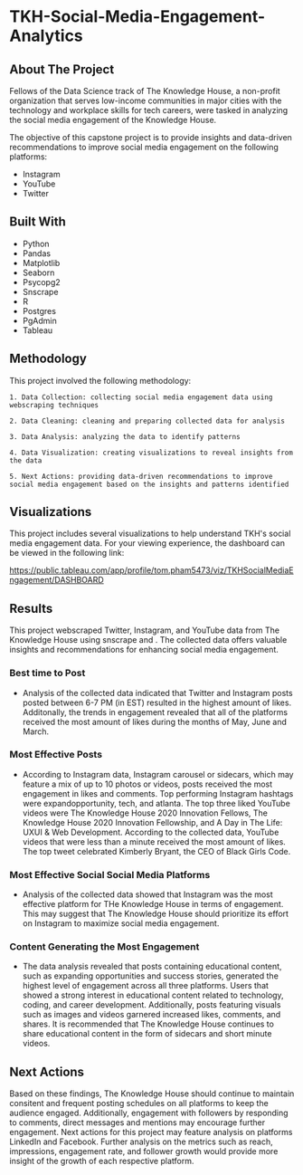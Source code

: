 # TKH-Social-Media-Engagement-Analytics
## About The Project 
Fellows of the Data Science track of The Knowledge House, a non-profit organization that serves low-income communities in major cities with the technology and workplace skills for tech careers, were tasked in analyzing the social media engagement of the Knowledge House. 

The objective of this capstone project is to provide insights and data-driven recommendations to improve social media engagement on the following platforms:

* Instagram
* YouTube
* Twitter 

## Built With
* Python
* Pandas
* Matplotlib
* Seaborn 
* Psycopg2
* Snscrape
* R
* Postgres
* PgAdmin
* Tableau

## Methodology 
This project involved the following methodology:

    1. Data Collection: collecting social media engagement data using webscraping techniques

    2. Data Cleaning: cleaning and preparing collected data for analysis

    3. Data Analysis: analyzing the data to identify patterns 

    4. Data Visualization: creating visualizations to reveal insights from the data 

    5. Next Actions: providing data-driven recommendations to improve social media engagement based on the insights and patterns identified 

## Visualizations
This project includes several visualizations to help understand TKH's social media engagement data. 
For your viewing experience, the dashboard can be viewed in the following link: 

https://public.tableau.com/app/profile/tom.pham5473/viz/TKHSocialMediaEngagement/DASHBOARD

## Results 
This project webscraped Twitter, Instagram, and YouTube data from The Knowledge House using snscrape and . The collected data offers valuable insights and recommendations for enhancing social media engagement. 

### Best time to Post
* Analysis of the collected data indicated that Twitter and Instagram posts posted between 6-7 PM (in EST) resulted in the highest amount of likes. Additonally, the trends in engagement revealed that all of the platforms received the most amount of likes during the months of May, June and March.

### Most Effective Posts
* According to Instagram data, Instagram carousel or sidecars, which may feature a mix of up to 10 photos or videos, posts received the most engagement in likes and comments. Top performing Instagram hashtags were expandopportunity, tech, and atlanta. The top three liked YouTube videos were The Knowledge House 2020 Innovation Fellows, The Knowledge House 2020 Innovation Fellowship, and A Day in The Life: UXUI & Web Development. According to the collected data, YouTube videos that were less than a minute received the most amount of likes. The top tweet celebrated Kimberly Bryant, the CEO of Black Girls Code. 

### Most Effective Social Social Media Platforms 
* Analysis of the collected data showed that Instagram was the most effective platform for THe Knowledge House in terms of engagement. This may suggest that The Knowledge House should prioritize its effort on Instagram to maximize social media engagement. 

### Content Generating the Most Engagement
* The data analysis revealed that posts containing educational content, such as expanding opportunities and success stories, generated the highest level of engagement across all three platforms. Users that showed a strong interest in educational content related to technology, coding, and career development. Additionally, posts featuring visuals such as images and videos garnered increased likes, comments, and shares. It is recommended that The Knowledge House continues to share educational content in the form of sidecars and short minute videos. 

## Next Actions 
Based on these findings, The Knowledge House should continue to maintain consitent and frequent posting schedules on all platforms to keep the audience engaged. Additionally, engagement with followers by responding to comments, direct messages and mentions may encourage further engagement. Next actions for this project may feature analysis on platforms LinkedIn and Facebook. Further analysis on the metrics such as reach, impressions, engagement rate, and follower growth would provide more insight of the growth of each respective platform. 